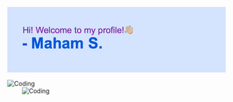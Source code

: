 

<!--
**MahamSid/MahamSid** is a ✨ _special_ ✨ repository because its `README.md` (this file) appears on your GitHub profile.

Here are some ideas to get you started:

- 🔭 I’m currently working on ...
- 🌱 I’m currently learning ...
- 👯 I’m looking to collaborate on ...
- 🤔 I’m looking for help with ...
- 💬 Ask me about ...
- 📫 How to reach me: ...
- 😄 Pronouns: ...
- ⚡ Fun fact: ...
-->
[![MasterHead](https://github.com/MahamSid/MahamSid/blob/main/header.png?raw=true)](https://github.com/MahamSid)

<img align="left" alt="Coding" width="470" src="https://i.imgur.com/P6bDlhy.gif">
<img align="right" alt="Coding" width="470" src="https://i.imgur.com/AabZZd7.gif">
